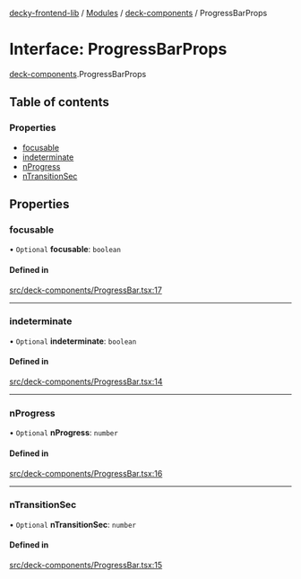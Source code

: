 [decky-frontend-lib](../README.md) / [Modules](../modules.md) / [deck-components](../modules/deck_components.md) / ProgressBarProps

# Interface: ProgressBarProps

[deck-components](../modules/deck_components.md).ProgressBarProps

## Table of contents

### Properties

- [focusable](deck_components.ProgressBarProps.md#focusable)
- [indeterminate](deck_components.ProgressBarProps.md#indeterminate)
- [nProgress](deck_components.ProgressBarProps.md#nprogress)
- [nTransitionSec](deck_components.ProgressBarProps.md#ntransitionsec)

## Properties

### focusable

• `Optional` **focusable**: `boolean`

#### Defined in

[src/deck-components/ProgressBar.tsx:17](https://github.com/SteamDeckHomebrew/decky-frontend-lib/blob/33dd4e5/src/deck-components/ProgressBar.tsx#L17)

___

### indeterminate

• `Optional` **indeterminate**: `boolean`

#### Defined in

[src/deck-components/ProgressBar.tsx:14](https://github.com/SteamDeckHomebrew/decky-frontend-lib/blob/33dd4e5/src/deck-components/ProgressBar.tsx#L14)

___

### nProgress

• `Optional` **nProgress**: `number`

#### Defined in

[src/deck-components/ProgressBar.tsx:16](https://github.com/SteamDeckHomebrew/decky-frontend-lib/blob/33dd4e5/src/deck-components/ProgressBar.tsx#L16)

___

### nTransitionSec

• `Optional` **nTransitionSec**: `number`

#### Defined in

[src/deck-components/ProgressBar.tsx:15](https://github.com/SteamDeckHomebrew/decky-frontend-lib/blob/33dd4e5/src/deck-components/ProgressBar.tsx#L15)
